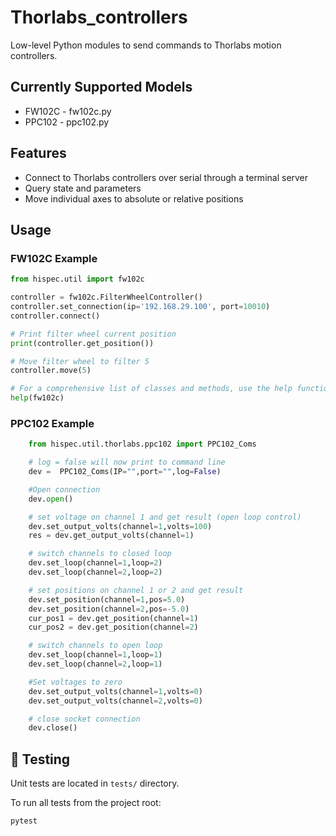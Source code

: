 # Thorlabs_controllers

Low-level Python modules to send commands to Thorlabs motion controllers.

## Currently Supported Models
- FW102C - fw102c.py
- PPC102 - ppc102.py

## Features
- Connect to Thorlabs controllers over serial through a terminal server
- Query state and parameters
- Move individual axes to absolute or relative positions

## Usage

### FW102C Example
```python
from hispec.util import fw102c

controller = fw102c.FilterWheelController()
controller.set_connection(ip='192.168.29.100', port=10010)
controller.connect()

# Print filter wheel current position
print(controller.get_position())

# Move filter wheel to filter 5
controller.move(5)

# For a comprehensive list of classes and methods, use the help function
help(fw102c)

```

### PPC102 Example
```python
    from hispec.util.thorlabs.ppc102 import PPC102_Coms

    # log = false will now print to command line
    dev =  PPC102_Coms(IP="",port="",log=False)

    #Open connection
    dev.open()

    # set voltage on channel 1 and get result (open loop control)
    dev.set_output_volts(channel=1,volts=100)
    res = dev.get_output_volts(channel=1)

    # switch channels to closed loop
    dev.set_loop(channel=1,loop=2)
    dev.set_loop(channel=2,loop=2)

    # set positions on channel 1 or 2 and get result
    dev.set_position(channel=1,pos=5.0)
    dev.set_position(channel=2,pos=-5.0)
    cur_pos1 = dev.get_position(channel=1)
    cur_pos2 = dev.get_position(channel=2)

    # switch channels to open loop
    dev.set_loop(channel=1,loop=1)
    dev.set_loop(channel=2,loop=1)

    #Set voltages to zero
    dev.set_output_volts(channel=1,volts=0)
    dev.set_output_volts(channel=2,volts=0)

    # close socket connection
    dev.close()
```

## 🧪 Testing
Unit tests are located in `tests/` directory.

To run all tests from the project root:

```bash
pytest
```
